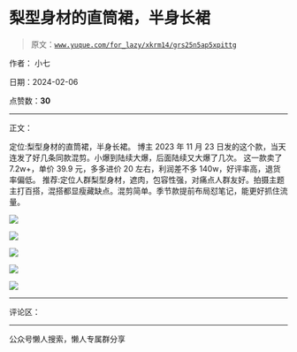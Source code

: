 # 梨型身材的直筒裙，半身长裙

> 原文：[`www.yuque.com/for_lazy/xkrm14/grs25n5ap5xpittg`](https://www.yuque.com/for_lazy/xkrm14/grs25n5ap5xpittg)

作者： 小七

日期：2024-02-06

点赞数：**30**

* * *

正文：

定位:梨型身材的直筒裙，半身长裙。 博主 2023 年 11 月 23 日发的这个款，当天连发了好几条同款混剪。小爆到陆续大爆，后面陆续又大爆了几次。
这一款卖了 7.2w+，单价 39.9 元，多多进价 20 左右，利润差不多 140w，好评率高，退货率偏低。
推荐:定位人群梨型身材，遮肉，包容性强，对痛点人群友好。拍摄主题主打百搭，混搭都显瘦藏缺点。混剪简单。季节款提前布局怼笔记，能更好抓住流量。

![](img/1856495e43c767d067a74b248feb24b8.png)

![](img/915a3bf210047ac5c42af04827b98575.png)

![](img/ecfe7eba666c1234a680ee5d7d46b3d5.png)

![](img/9735891c2143ba6cd1c61f2368a22b0f.png)

![](img/9aba75147f49f4cc7204925caa47c2d9.png)

* * *

评论区：

* * *

公众号懒人搜索，懒人专属群分享
